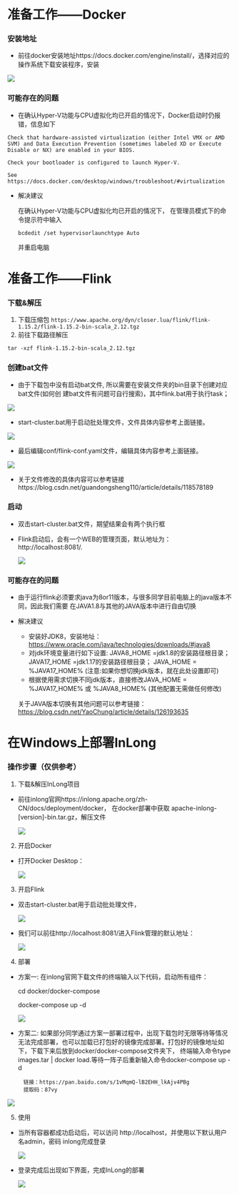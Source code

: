 
# 准备工作——Docker

### 安装地址

- 前往docker安装地址https://docs.docker.com/engine/install/，选择对应的操作系统下载安装程序，安装

![](/Windows/docker_install.png)

### 可能存在的问题
-   在确认Hyper-V功能与CPU虚拟化均已开启的情况下，Docker启动时仍报错，信息如下


  `Check that hardware-assisted virtualization (either Intel VMX or AMD SVM) and Data Execution Prevention (sometimes labeled XD or Execute Disable or NX) are enabled in your BIOS.`

`Check your bootloader is configured to launch Hyper-V.`

`See https://docs.docker.com/desktop/windows/troubleshoot/#virtualization`

- 解决建议

  在确认Hyper-V功能与CPU虚拟化均已开启的情况下， 在管理员模式下的命令提示符中输入

  ```
  bcdedit /set hypervisorlaunchtype Auto
  ```

  并重启电脑 



# 准备工作——Flink

### 下载&解压
1. 下载压缩包
`https://www.apache.org/dyn/closer.lua/flink/flink-1.15.2/flink-1.15.2-bin-scala_2.12.tgz`
2. 前往下载路径解压
```
tar -xzf flink-1.15.2-bin-scala_2.12.tgz
```

### 创建bat文件

- 由于下载包中没有启动bat文件, 所以需要在安装文件夹的bin目录下创建对应bat文件(如何创
建bat文件有问题可自行搜索)，其中flink.bat用于执行task；

![](/Windows/flink.bat.jpg)

- start-cluster.bat用于启动批处理文件，文件具体内容参考上面链接。

![](/Windows/start-cluster.bat.png)

- 最后编辑conf/flink-conf.yaml文件，编辑具体内容参考上面链接。

![](/Windows/flink-conf.yaml.png)
- 关于文件修改的具体内容可以参考链接https://blog.csdn.net/guandongsheng110/article/details/118578189

### 启动

- 双击start-cluster.bat文件，期望结果会有两个执行框

- Flink启动后，会有一个WEB的管理页面，默认地址为：http://localhost:8081/.

  ![](/Windows/Flink.png)
  
### 可能存在的问题

- 由于运行flink必须要求java为8or11版本，与很多同学目前电脑上的java版本不同，因此我们需要
  在JAVA1.8与其他的JAVA版本中进行自由切换

- 解决建议
  
  - 安装好JDK8，安装地址：https://www.oracle.com/java/technologies/downloads/#java8
  - 对jdk环境变量进行如下设置:
  JAVA8_HOME =jdk1.8的安装路径根目录；
  JAVA17_HOME =jdk1.17的安装路径根目录；
  JAVA_HOME = %JAVA17_HOME% (注意:如果你想切换jdk版本，就在此处设置即可)
  - 根据使用需求切换不同jdk版本，直接修改JAVA_HOME = %JAVA17_HOME% 或 %JAVA8_HOME% (其他配置无需做任何修改)
  
  关于JAVA版本切换有其他问题可以参考链接：https://blog.csdn.net/YaoChung/article/details/126193635
  




# 在Windows上部署InLong

### 操作步骤（仅供参考）

1. 下载&解压InLong项目

- 前往inlong官网https://inlong.apache.org/zh-CN/docs/deployment/docker，
  在docker部署中获取 apache-inlong-[version]-bin.tar.gz，解压文件
  
   ![](/Windows/0.png)

2. 开启Docker
- 打开Docker Desktop：

   ![](/Windows/Docker.png)

3. 开启Flink
- 双击start-cluster.bat用于启动批处理文件，

  ![](/Windows/start_flink.png)
  
- 我们可以前往http://localhost:8081/进入Flink管理的默认地址：

   ![](/Windows/Flink.png)

4. 部署
- 方案一: 在inlong官网下载文件的终端输入以下代码，启动所有组件：

  cd docker/docker-compose
  
  docker-compose up -d
  
   ![](/Windows/arrange.png)
   
- 方案二: 如果部分同学通过方案一部署过程中，出现下载包时无限等待等情况无法完成部署，也可以加载已打包好的镜像完成部署。打包好的镜像地址如下，下载下来后放到docker/docker-compose文件夹下，
终端输入命令type images.tar | docker load.等待一阵子后重新输入命令docker-compose up -d
```
     链接：https://pan.baidu.com/s/1vMqmQ-lB2EHH_lkAjv4PBg 
     提取码：87vy
```
   
    

   ![](/Windows/4.png)

5. 使用
- 当所有容器都成功启动后，可以访问 http://localhost，并使用以下默认用户名admin，密码
inlong完成登录

   ![](/Windows/2.png)
  
- 登录完成后出现如下界面，完成InLong的部署

   ![](/Windows/3.png)